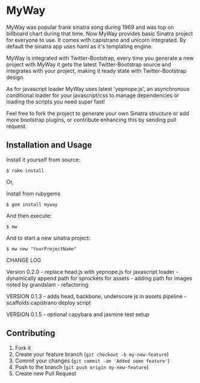 # MyWay

MyWay was popular frank sinatra song during 1969 and was top on billboard chart during that time. Now MyWay
provides basic Sinatra project for everyone to use. It comes with capistrano and unicorn integrated. By
default the sinatra app uses haml as it's templating engine.

MyWay is integrated with Twitter-Bootstrap, every time you generate a new project with MyWay it gets the latest
Twitter-Bootstrap source and integrates with your project, making it ready state with Twitter-Bootstrap design.

As for javascript loader MyWay uses latest 'yepnope.js', an asynchronous conditional loader for your javascript/css to
manage dependencies or loading the scripts you need super fast!

Feel free to fork the project to generate your own Sinatra structure or add more bootstrap plugins, or contribute
enhancing this by sending pull request.

## Installation and Usage

Install it yourself from source:

    $ rake install

Or,

Install from rubygems

    $ gem install myway

And then execute:

    $ mw

And to start a new sinatra project:

    $ mw new "YourProjectName"


CHANGE LOG


Version 0.2.0
    - replace head.js with yepnope.js for javascript loader
    - dynamically append path for sprockets for assets
    - adding path for images noted by grandslam
    - refactoring

VERSION 0.1.3
    - adds head, backbone, underscore js in assets pipeline
    - scaffolds capistrano deploy script

VERSION 0.1.5
    - optional capybara and jasmine test setup


## Contributing

1. Fork it
2. Create your feature branch (`git checkout -b my-new-feature`)
3. Commit your changes (`git commit -am 'Added some feature'`)
4. Push to the branch (`git push origin my-new-feature`)
5. Create new Pull Request
